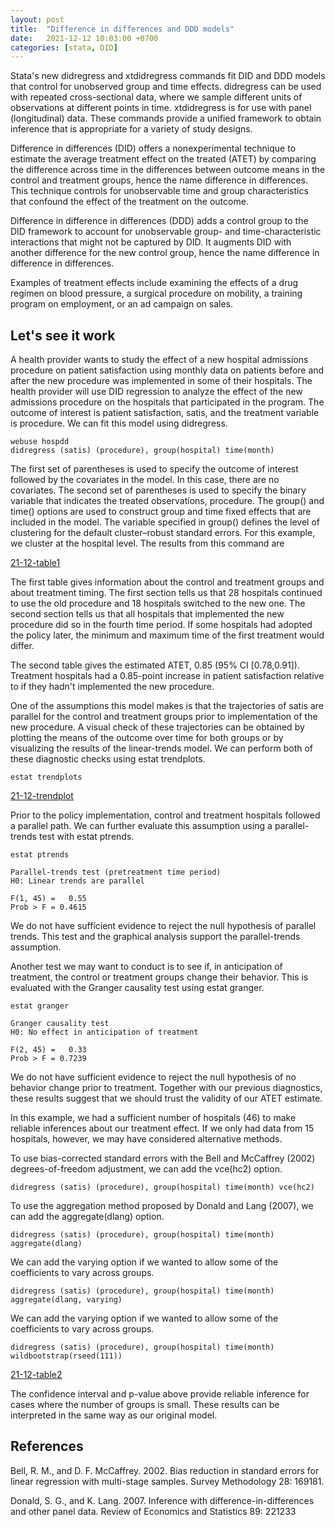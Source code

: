 ```yaml
---
layout: post
title:  "Difference in differences and DDD models"
date:   2021-12-12 10:03:00 +0700
categories: [stata, DID]
---
```


Stata's new didregress and xtdidregress commands fit DID and DDD models that control for unobserved group and time effects. didregress can be used with repeated cross-sectional data, where we sample different units of observations at different points in time. xtdidregress is for use with panel (longitudinal) data. These commands provide a unified framework to obtain inference that is appropriate for a variety of study designs.

Difference in differences (DID) offers a nonexperimental technique to estimate the average treatment effect on the treated (ATET) by comparing the difference across time in the differences between outcome means in the control and treatment groups, hence the name difference in differences. This technique controls for unobservable time and group characteristics that confound the effect of the treatment on the outcome.

Difference in difference in differences (DDD) adds a control group to the DID framework to account for unobservable group- and time-characteristic interactions that might not be captured by DID. It augments DID with another difference for the new control group, hence the name difference in difference in differences.

Examples of treatment effects include examining the effects of a drug regimen on blood pressure, a surgical procedure on mobility, a training program on employment, or an ad campaign on sales.


## Let's see it work

A health provider wants to study the effect of a new hospital admissions procedure on patient satisfaction using monthly data on patients before and after the new procedure was implemented in some of their hospitals. The health provider will use DID regression to analyze the effect of the new admissions procedure on the hospitals that participated in the program. The outcome of interest is patient satisfaction, satis, and the treatment variable is procedure. We can fit this model using didregress.

```
webuse hospdd
didregress (satis) (procedure), group(hospital) time(month)
```

The first set of parentheses is used to specify the outcome of interest followed by the covariates in the model. In this case, there are no covariates. The second set of parentheses is used to specify the binary variable that indicates the treated observations, procedure. The group() and time() options are used to construct group and time fixed effects that are included in the model. The variable specified in group() defines the level of clustering for the default cluster–robust standard errors. For this example, we cluster at the hospital level. The results from this command are

[21-12-table1](https://github.com/jhchao/jhchao.github.io/blob/master/static/img/_posts/21-12-table1.JPG)


The first table gives information about the control and treatment groups and about treatment timing. The first section tells us that 28 hospitals continued to use the old procedure and 18 hospitals switched to the new one. The second section tells us that all hospitals that implemented the new procedure did so in the fourth time period. If some hospitals had adopted the policy later, the minimum and maximum time of the first treatment would differ.

The second table gives the estimated ATET, 0.85 (95% CI [0.78,0.91]). Treatment hospitals had a 0.85-point increase in patient satisfaction relative to if they hadn't implemented the new procedure.

One of the assumptions this model makes is that the trajectories of satis are parallel for the control and treatment groups prior to implementation of the new procedure. A visual check of these trajectories can be obtained by plotting the means of the outcome over time for both groups or by visualizing the results of the linear-trends model. We can perform both of these diagnostic checks using estat trendplots.

```
estat trendplots
```
[21-12-trendplot](https://www.stata.com/new-in-stata/difference-in-differences-DID-DDD/img/trendplot.png)

Prior to the policy implementation, control and treatment hospitals followed a parallel path. We can further evaluate this assumption using a parallel-trends test with estat ptrends.

```
estat ptrends

Parallel-trends test (pretreatment time period)
H0: Linear trends are parallel

F(1, 45) =   0.55
Prob > F = 0.4615
```

We do not have sufficient evidence to reject the null hypothesis of parallel trends. This test and the graphical analysis support the parallel-trends assumption.

Another test we may want to conduct is to see if, in anticipation of treatment, the control or treatment groups change their behavior. This is evaluated with the Granger causality test using estat granger.

```
estat granger

Granger causality test
H0: No effect in anticipation of treatment

F(2, 45) =   0.33
Prob > F = 0.7239
```

We do not have sufficient evidence to reject the null hypothesis of no behavior change prior to treatment. Together with our previous diagnostics, these results suggest that we should trust the validity of our ATET estimate.

In this example, we had a sufficient number of hospitals (46) to make reliable inferences about our treatment effect. If we only had data from 15 hospitals, however, we may have considered alternative methods.

To use bias-corrected standard errors with the Bell and McCaffrey (2002) degrees-of-freedom adjustment, we can add the vce(hc2) option.

```
didregress (satis) (procedure), group(hospital) time(month) vce(hc2)
```

To use the aggregation method proposed by Donald and Lang (2007), we can add the aggregate(dlang) option.

```
didregress (satis) (procedure), group(hospital) time(month) aggregate(dlang)
```

We can add the varying option if we wanted to allow some of the coefficients to vary across groups.

```
didregress (satis) (procedure), group(hospital) time(month) aggregate(dlang, varying)
```

We can add the varying option if we wanted to allow some of the coefficients to vary across groups.

```
didregress (satis) (procedure), group(hospital) time(month) wildbootstrap(rseed(111))
```
[21-12-table2](https://github.com/jhchao/jhchao.github.io/blob/master/static/img/_posts/21-12-table2.JPG)

The confidence interval and p-value above provide reliable inference for cases where the number of groups is small. These results can be interpreted in the same way as our original model.


## References

Bell, R. M., and D. F. McCaffrey. 2002. Bias reduction in standard errors for linear regression with multi-stage samples. Survey Methodology 28: 169181.

Donald, S. G., and K. Lang. 2007. Inference with difference-in-differences and other panel data. Review of Economics and Statistics 89: 221233
